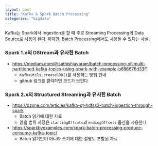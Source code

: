 ```yaml
---
layout: post
title: "Kafka & Spark Batch Processing"
categories: "bigdata"
---
```


Kafka는 Spark에서 Ingestion을 할 때 주로 Streaming Processing의 Data Source로 사용이 된다. 하지만, Batch Processing에서도 사용될 수 있다는 사실.

### Spark 1.x의 DStream과 유사한 Batch

- https://medium.com/@sathishjayaram/batch-processing-of-multi-partitioned-kafka-topics-using-spark-with-example-b686676d33f1
    - `KafkaUtils.createRDD()`를 사용하는 방법 안내
    - github 링크를 클릭하면 코드가 보인다

### Spark 2.x의 Structured Streaming과 유사한 Batch

- https://dzone.com/articles/kafka-gt-hdfss3-batch-ingestion-through-spark
    - Batch 읽기에 대한 자료
    - 읽을 범위 지정은 `startingOffsets`과 `endingOffsets` 옵션을 사용한다
- https://sparkbyexamples.com/spark-batch-processing-produce-consume-kafka-topic/
    - Batch 읽기만이 아니라 쓰기에 대한 설명도 포함된 자료
